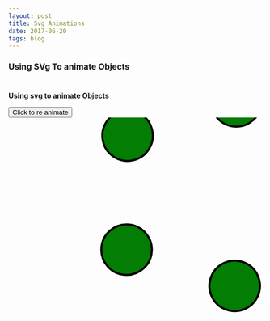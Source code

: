 ```yaml
---
layout: post
title: Svg Animations
date: 2017-06-20 
tags: blog    
---
```




### Using SVg To animate Objects 

<!DOCTYPE html>
<html>
<body>
<p>

<strong><sup><h1></h1>Using svg to animate Objects  
</sup></strong>

</p>

<input type="button" value="Click to re animate" onClick="window.location.reload()">

<svg align="center" width="100%" height="400"> 

<g id="R1" transform="translate(250 250)"> 
  <circle cx="50" cy="50" r="50" stroke="black" stroke-width="4" fill="blue"">
  <animateTransform attributeName="transform" type="rotate" dur="7s" from="0" to="360" repeatCount="indefinite" />
  <animate attributeName="cx" dur="8s" values="-20; 220; -20" repeatCount="indefinite" />
  <animate attributeName="cy" dur="3s" values="10; 60; 10" repeatCount="indefinite" />
  <animate id="R1" attributeName="fill" from="red" to="blue" dur="8s" fill="Freeze" />
  <animate id="R1" attributeName="fill" from="green" to="purple" dur="3s" fill="freeze" />
  </circle>
</g>

<use xlink:href="#R1" transform="rotate(72 390 150)" />
<use xlink:href="#R1" transform="rotate(144 390 150)" />
<use xlink:href="#R1" transform="rotate(216 390 150)" />
<use xlink:href="#R1" transform="rotate(288 390 150)" />
</svg> 

</body>

</html>


